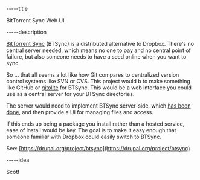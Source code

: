 -----title

BitTorrent Sync Web UI

-----description

[BitTorrent Sync](http://www.bittorrent.com/sync) (BTSync) is a distributed alternative to Dropbox. There's no central server needed, which means no one to pay and no central point of failure, but also someone needs to have a seed online when you want to sync.

So ... that all seems a lot like how Git compares to centralized version control systems like SVN or CVS. This project would b to make something like GitHub or <a href="http://gitolite.com/">gitolite</a> for BTSync. This would be a web interface you could use as a central server for your BTSync directories.

The server would need to implement BTSync server-side, which [has been done](http://blog.bittorrent.com/2013/09/17/sync-hacks-how-to-set-up-bittorrent-sync-on-ubuntu-server-13-04/), and then provide a UI for managing files and access.

If this ends up being a package you install rather than a hosted service, ease of install would be key. The goal is to make it easy enough that someone familiar with Dropbox could easily switch to BTSync.

See: [https://drupal.org/project/btsync](https://drupal.org/project/btsync)

-----idea

Scott
